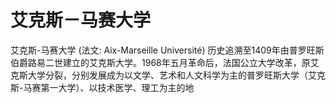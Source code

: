 # 艾克斯－马赛大学

艾克斯-马赛大学 (法文: Aix-Marseille Université) 历史追溯至1409年由普罗旺斯伯爵路易二世建立的艾克斯大学。1968年五月革命后，法国公立大学改革，原艾克斯大学分裂，分别发展成为以文学、艺术和人文科学为主的普罗旺斯大学（艾克斯-马赛第一大学）、以技术医学、理工为主的地